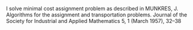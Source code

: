 I solve minimal cost assignment problem as described in 
MUNKRES, J. Algorithms for the assignment and transportation problems. Journal of the Society for Industrial and Applied Mathematics 5, 1 (March 1957), 32–38